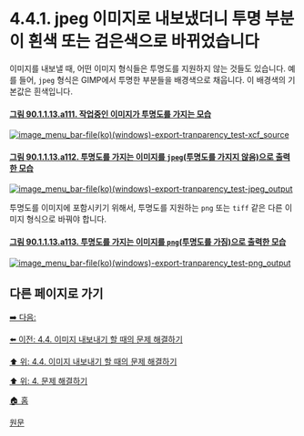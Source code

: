 # 4.4.1. jpeg 이미지로 내보냈더니 투명 부분이 흰색 또는 검은색으로 바뀌었습니다

이미지를 내보낼 때, 어떤 이미지 형식들은 투명도를 지원하지 않는 것들도 있습니다. 예를 들어, `jpeg` 형식은 GIMP에서 투명한 부분들을 배경색으로 채웁니다. 이 배경색의 기본값은 흰색입니다.

#### [그림 90.1.1.13.a111. 작업중인 이미지가 투명도를 가지는 모습](https://wonder13662.github.io/gimp/2.10.36_ko/90-01-01-filex-13-export_as.html#%EA%B7%B8%EB%A6%BC-901113a111-%EC%9E%91%EC%97%85%EC%A4%91%EC%9D%B8-%EC%9D%B4%EB%AF%B8%EC%A7%80%EA%B0%80-%ED%88%AC%EB%AA%85%EB%8F%84%EB%A5%BC-%EA%B0%80%EC%A7%80%EB%8A%94-%EB%AA%A8%EC%8A%B5)
[![image_menu_bar-file(ko)(windows)-export-tranparency_test-xcf_source](https://github.com/wonder13662/gimp/assets/15767104/20997fbf-1d29-4bf7-86eb-ae8b63ef79d4)](https://wonder13662.github.io/gimp/2.10.36_ko/90-01-01-filex-13-export_as.html#%EA%B7%B8%EB%A6%BC-901113a111-%EC%9E%91%EC%97%85%EC%A4%91%EC%9D%B8-%EC%9D%B4%EB%AF%B8%EC%A7%80%EA%B0%80-%ED%88%AC%EB%AA%85%EB%8F%84%EB%A5%BC-%EA%B0%80%EC%A7%80%EB%8A%94-%EB%AA%A8%EC%8A%B5)

#### [그림 90.1.1.13.a112. 투명도를 가지는 이미지를 `jpeg`(투명도를 가지지 않음)으로 출력한 모습](https://wonder13662.github.io/gimp/2.10.36_ko/90-01-01-filex-13-export_as.html#%EA%B7%B8%EB%A6%BC-901113a112-%ED%88%AC%EB%AA%85%EB%8F%84%EB%A5%BC-%EA%B0%80%EC%A7%80%EB%8A%94-%EC%9D%B4%EB%AF%B8%EC%A7%80%EB%A5%BC-jpeg%ED%88%AC%EB%AA%85%EB%8F%84%EB%A5%BC-%EA%B0%80%EC%A7%80%EC%A7%80-%EC%95%8A%EC%9D%8C%EC%9C%BC%EB%A1%9C-%EC%B6%9C%EB%A0%A5%ED%95%9C-%EB%AA%A8%EC%8A%B5)
[![image_menu_bar-file(ko)(windows)-export-tranparency_test-jpeg_output](https://github.com/wonder13662/gimp/assets/15767104/cec22f48-e277-457d-b9dd-70caa00f3786)](https://wonder13662.github.io/gimp/2.10.36_ko/90-01-01-filex-13-export_as.html#%EA%B7%B8%EB%A6%BC-901113a112-%ED%88%AC%EB%AA%85%EB%8F%84%EB%A5%BC-%EA%B0%80%EC%A7%80%EB%8A%94-%EC%9D%B4%EB%AF%B8%EC%A7%80%EB%A5%BC-jpeg%ED%88%AC%EB%AA%85%EB%8F%84%EB%A5%BC-%EA%B0%80%EC%A7%80%EC%A7%80-%EC%95%8A%EC%9D%8C%EC%9C%BC%EB%A1%9C-%EC%B6%9C%EB%A0%A5%ED%95%9C-%EB%AA%A8%EC%8A%B5)

투명도를 이미지에 포함시키기 위해서, 투명도를 지원하는 `png` 또는 `tiff` 같은 다른 이미지 형식으로 바꿔야 합니다.

#### [그림 90.1.1.13.a113. 투명도를 가지는 이미지를 `png`(투명도를 가짐)으로 출력한 모습](https://wonder13662.github.io/gimp/2.10.36_ko/90-01-01-filex-13-export_as.html#%EA%B7%B8%EB%A6%BC-901113a113-%ED%88%AC%EB%AA%85%EB%8F%84%EB%A5%BC-%EA%B0%80%EC%A7%80%EB%8A%94-%EC%9D%B4%EB%AF%B8%EC%A7%80%EB%A5%BC-png%ED%88%AC%EB%AA%85%EB%8F%84%EB%A5%BC-%EA%B0%80%EC%A7%90%EC%9C%BC%EB%A1%9C-%EC%B6%9C%EB%A0%A5%ED%95%9C-%EB%AA%A8%EC%8A%B5)
[![image_menu_bar-file(ko)(windows)-export-tranparency_test-png_output](https://github.com/wonder13662/gimp/assets/15767104/bfe00d75-1ed7-4f80-b9ae-b48b99f91cb4)](https://wonder13662.github.io/gimp/2.10.36_ko/90-01-01-filex-13-export_as.html#%EA%B7%B8%EB%A6%BC-901113a113-%ED%88%AC%EB%AA%85%EB%8F%84%EB%A5%BC-%EA%B0%80%EC%A7%80%EB%8A%94-%EC%9D%B4%EB%AF%B8%EC%A7%80%EB%A5%BC-png%ED%88%AC%EB%AA%85%EB%8F%84%EB%A5%BC-%EA%B0%80%EC%A7%90%EC%9C%BC%EB%A1%9C-%EC%B6%9C%EB%A0%A5%ED%95%9C-%EB%AA%A8%EC%8A%B5)

## 다른 페이지로 가기

[➡️ 다음: ]()

[⬅️ 이전: 4.4. 이미지 내보내기 할 때의 문제 해결하기](./04-04-00-how-to-fix-problems-exporting-images.md)

[⬆️ 위: 4.4. 이미지 내보내기 할 때의 문제 해결하기](./04-04-00-how-to-fix-problems-exporting-images.md)

[⬆️ 위: 4. 문제 해결하기](./04-00-what-to-do-if-you-are-stuck.md)

[🏠 홈](./00-home.md)

[원문](https://docs.gimp.org/2.10/ko/gimp-using-getting-unstuck-export.html)
